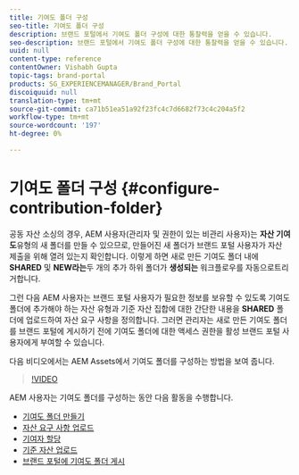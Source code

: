 ```yaml
---
title: 기여도 폴더 구성
seo-title: 기여도 폴더 구성
description: 브랜드 포털에서 기여도 폴더 구성에 대한 통찰력을 얻을 수 있습니다.
seo-description: 브랜드 포털에서 기여도 폴더 구성에 대한 통찰력을 얻을 수 있습니다.
uuid: null
content-type: reference
contentOwner: Vishabh Gupta
topic-tags: brand-portal
products: SG_EXPERIENCEMANAGER/Brand_Portal
discoiquuid: null
translation-type: tm+mt
source-git-commit: ca71b51ea51a92f23fc4c7d6682f73c4c204a5f2
workflow-type: tm+mt
source-wordcount: '197'
ht-degree: 0%

---
```



# 기여도 폴더 구성 {#configure-contribution-folder}

공동 자산 소싱의 경우, AEM 사용자(관리자 및 권한이 있는 비관리 사용자)는 **자산 기여도**&#x200B;유형의 새 폴더를 만들 수 있으므로, 만들어진 새 폴더가 브랜드 포털 사용자가 자산 제출을 위해 열려 있는지 확인합니다.  이렇게 하면 새로 만든 기여도 폴더 내에 **SHARED** 및 **NEW라는**&#x200B;두 개의 추가 하위 폴더가 **생성되는** 워크플로우를 자동으로트리거합니다.

그런 다음 AEM 사용자는 브랜드 포털 사용자가 필요한 정보를 보유할 수 있도록 기여도 폴더에 추가해야 하는 자산 유형과 기준 자산 집합에 대한 간단한 내용을 **SHARED** 폴더에 업로드하여 자산 요구 사항을 정의합니다. 그러면 관리자는 새로 만든 기여도 폴더를 브랜드 포털에 게시하기 전에 기여도 폴더에 대한 액세스 권한을 활성 브랜드 포털 사용자에게 부여할 수 있습니다.

다음 비디오에서는 AEM Assets에서 기여도 폴더를 구성하는 방법을 보여 줍니다.

>[!VIDEO](https://video.tv.adobe.com/v/30547)

AEM 사용자는 기여도 폴더를 구성하는 동안 다음 활동을 수행합니다.

* [기여도 폴더 만들기](brand-portal-create-contribution-folder.md)
* [자산 요구 사항 업로드](brand-portal-configure-contribution-folder-properties.md)
* [기여자 할당](brand-portal-configure-contribution-folder-properties.md)
* [기준 자산 업로드](brand-portal-upload-baseline-assets.md)
* [브랜드 포털에 기여도 폴더 게시](brand-portal-publish-contribution-folder-to-brand-portal.md)
